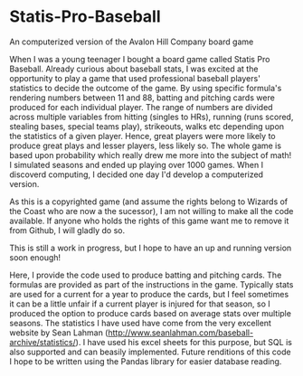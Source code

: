 # Statis-Pro-Baseball
An computerized version of the Avalon Hill Company board game

When I was a young teenager I bought a board game called Statis Pro Baseball. Already curious about baseball stats, I was excited at the opportunity to play a game that used professional baseball players' statistics to decide the outcome of the game. By using specific  formula's rendering numbers between 11 and 88, batting and pitching cards were produced for each individual player. The range of numbers are divided across multiple variables from hitting (singles to HRs), running (runs scored, stealing bases, special teams play), strikeouts, walks etc depending upon the statistics of a given player. Hence, great players were more likely to produce great plays and lesser players, less likely so. The whole game is based upon probability which really drew me more into the subject of math! I simulated seasons and ended up playing over 1000 games. When I discoverd computing, I decided one day I'd develop a computerized version.

As this is a copyrighted game (and assume the rights belong to Wizards of the Coast who are now a the sucessor), I am not willing to make all the code available. If anyone who holds the rights of this game want me to remove it from Github, I will gladly do so.

This is still a work in progress, but I hope to have an up and running version soon enough! 

Here, I provide the code used to produce batting and pitching cards. The formulas are provided as part of the instructions in the game. Typically stats are used for a current for a year to produce the cards, but I feel sometimes it can be a little unfair if a current player is injured for that season, so I produced the option to produce cards based on average stats over multiple seasons. The statistics I have used have come from the very excellent website by Sean Lahman (http://www.seanlahman.com/baseball-archive/statistics/). I have used his excel sheets for this purpose, but SQL is also supported and can beasily implemented. Future renditions of this code I hope to be written using the Pandas library for easier database reading.

